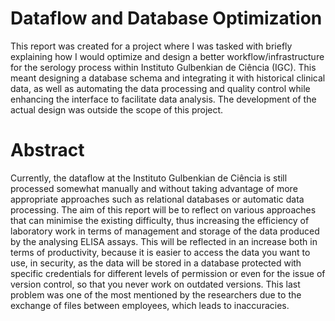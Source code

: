 # Dataflow and Database Optimization 
This report was created for a project where I was tasked with briefly explaining how I would optimize and design a better workflow/infrastructure for the serology process within Instituto Gulbenkian de Ciência (IGC). This meant designing a database schema and integrating it with historical clinical data, as well as automating the data processing and quality control while enhancing the interface to facilitate data analysis. The development of the actual design was outside the scope of this project.

# Abstract
Currently, the dataflow at the Instituto Gulbenkian de Ciência is still processed somewhat manually and without taking advantage of more appropriate approaches such as relational databases or automatic data processing.  The aim of this report will be to reflect on various approaches that can minimise the existing difficulty, thus increasing the efficiency of laboratory work in terms of management and storage of the data produced by the analysing ELISA assays. This will be reflected in an increase both in terms of productivity, because it is easier to access the data you want to use, in security, as the data will be stored in a database protected with specific credentials for different levels of permission or even for the issue of version control, so that you never work on outdated versions. This last problem was one of the most mentioned by the researchers due to the exchange of files between
employees, which leads to inaccuracies.
